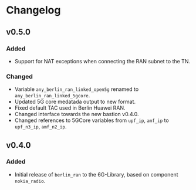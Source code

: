 # Changelog

## v0.5.0
### Added
 - Support for NAT exceptions when connecting the RAN subnet to the TN.
### Changed
- Variable `any_berlin_ran_linked_open5g` renamed to `any_berlin_ran_linked_5gcore`.
 - Updated 5G core medatada output to new format.
 - Fixed default TAC used in Berlin Huawei RAN.
 - Changed interface towards the new bastion v0.4.0.
 - Changed references to 5GCore variables from `upf_ip`, `amf_ip` to `upf_n3_ip`, `amf_n2_ip`.


## v0.4.0
### Added
- Initial release of `berlin_ran` to the 6G-Library, based on component `nokia_radio`.